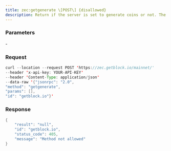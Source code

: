 ```yaml
---
title: zec:getgenerate \[POST\] {disallowed}
description: Return if the server is set to generate coins or not. The default isfalse.It is set with the command line argument -gen (or zcash.conf settinggen)It can also be set with the setgenerate call.
---
```


### Parameters


\-

### Request

``` java
curl --location --request POST 'https://zec.getblock.io/mainnet/' 
--header 'x-api-key: YOUR-API-KEY' 
--header 'Content-Type: application/json' 
--data-raw '{"jsonrpc": "2.0",
"method": "getgenerate",
"params": [],
"id": "getblock.io"}'
```

###  Response

``` java
{
    "result": "null",
    "id": "getblock.io",
    "status_code": 405,
    "message": "Method not allowed"
}
```

